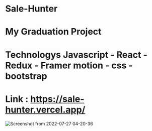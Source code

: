 # Sale-Hunter
# My Graduation Project
# Technologys Javascript - React - Redux - Framer motion - css - bootstrap 
# Link : https://sale-hunter.vercel.app/
![Screenshot from 2022-07-27 04-20-36](https://user-images.githubusercontent.com/61599746/181146489-89e8af32-29b7-48e0-b2fa-1299b50364cb.png)
